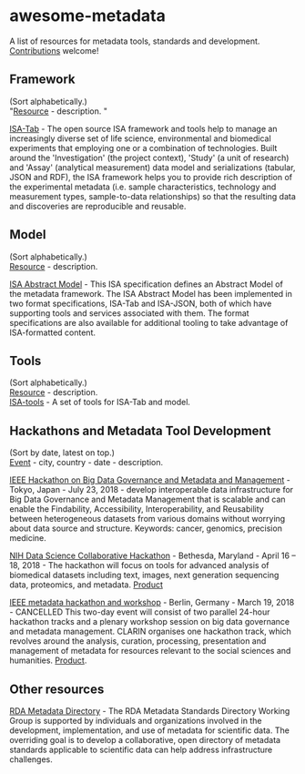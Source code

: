# awesome-metadata
A list of resources for metadata tools, standards and development.  [Contributions](https://github.com/stevetsa/awesome-metadata/blob/master/CONTRIBUTE.md) welcome!

## Framework
(Sort alphabetically.)    
"[Resource](URL) - description.  " 

[ISA-Tab](https://isa-tools.github.io/index.html) - The open source ISA framework and tools help to manage an increasingly diverse set of life science, environmental and biomedical experiments that employing one or a combination of technologies. Built around the 'Investigation' (the project context), 'Study' (a unit of research) and 'Assay' (analytical measurement) data model and serializations (tabular, JSON and RDF), the ISA framework helps you to provide rich description of the experimental metadata (i.e. sample characteristics, technology and measurement types, sample-to-data relationships) so that the resulting data and discoveries are reproducible and reusable.



## Model
(Sort alphabetically.)    
[Resource](URL) - description.   

[ISA Abstract Model](http://isa-specs.readthedocs.io/en/latest/isamodel.html) - This ISA specification defines an Abstract Model of the metadata framework. The ISA Abstract Model has been implemented in two format specifications, ISA-Tab and ISA-JSON, both of which have supporting tools and services associated with them. The format specifications are also available for additional tooling to take advantage of ISA-formatted content.



## Tools
(Sort alphabetically.)    
[Resource](URL) - description.   
[ISA-tools](https://isa-tools.github.io/software-suite.html) - A set of tools for ISA-Tab and model.


## Hackathons and Metadata Tool Development
(Sort by date, latest on top.)  
[Event](URL) - city, country - date - description.  

[IEEE Hackathon on Big Data Governance and Metadata and Management](https://bigdatawg.nist.gov/bdgmm_compsac2018.html) -  Tokyo, Japan - July 23, 2018 - develop interoperable data infrastructure for Big Data Governance and Metadata Management that is scalable and can enable the Findability, Accessibility, Interoperability, and Reusability between heterogeneous datasets from various domains without worrying about data source and structure. Keywords: cancer, genomics, precision medicine.

[NIH Data Science Collaborative Hackathon](https://ncbi-hackathons.github.io/) - Bethesda, Maryland - April 16 – 18, 2018 - The hackathon will focus on tools for advanced analysis of biomedical datasets including text, images, next generation sequencing data, proteomics, and metadata. [Product]()   

[IEEE metadata hackathon and workshop](https://www.clarin.eu/event/2018/cancelled-ieee-metadata-hackathon-and-workshop-berlin) - Berlin, Germany - March 19, 2018 - CANCELLED This two-day event will consist of two parallel 24-hour hackathon tracks and a plenary workshop session on big data governance and metadata management. CLARIN organises one hackathon track, which revolves around the analysis, curation, processing, presentation and management of metadata for resources relevant to the social sciences and humanities.  [Product](https://github.com/clarin-eric/ieee-metadata-hackathon).  


## Other resources
[RDA Metadata Directory](http://rd-alliance.github.io/metadata-directory/) - The RDA Metadata Standards Directory Working Group is supported by individuals and organizations involved in the development, implementation, and use of metadata for scientific data. The overriding goal is to develop a collaborative, open directory of metadata standards applicable to scientific data can help address infrastructure challenges.  

